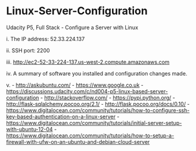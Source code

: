 # Linux-Server-Configuration
Udacity P5, Full Stack - Configure a Server with Linux

i. The IP address: 52.33.224.137 

ii. SSH port: 2200

iii. http://ec2-52-33-224-137.us-west-2.compute.amazonaws.com

iv. A summary of software you installed and configuration changes made.

v.  - http://askubuntu.com/
    - https://www.google.co.uk
    - https://discussions.udacity.com/c/nd004-p5-linux-based-server-configuration
    - http://stackoverflow.com/
    - https://pypi.python.org/
    - http://flask-sqlalchemy.pocoo.org/2.1/
    - http://flask.pocoo.org/docs/0.10/
    - https://www.digitalocean.com/community/tutorials/how-to-configure-ssh-key-based-authentication-on-a-linux-server
    - https://www.digitalocean.com/community/tutorials/initial-server-setup-with-ubuntu-12-04
    - https://www.digitalocean.com/community/tutorials/how-to-setup-a-firewall-with-ufw-on-an-ubuntu-and-debian-cloud-server
